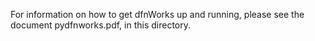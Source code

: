 For information on how to get dfnWorks up and running, please see the document pydfnworks.pdf, in this directory.
